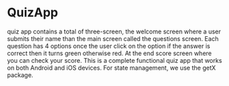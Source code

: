 # QuizApp
quiz app contains a total of three-screen, the welcome screen where a user submits their name than the main screen called the questions screen. Each question has 4 options once the user click on the option if the answer is correct then it turns green otherwise red. At the end score screen where you can check your score.  This is a complete functional quiz app that works on both Android and iOS devices. For state management, we use the getX package.
